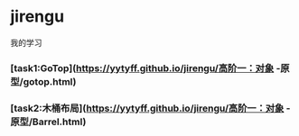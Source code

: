 # jirengu

我的学习

### [task1:GoTop](https://yytyff.github.io/jirengu/高阶一：对象 -原型/gotop.html)
### [task2:木桶布局](https://yytyff.github.io/jirengu/高阶一：对象 -原型/Barrel.html)

